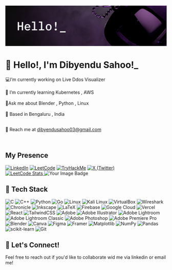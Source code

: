 ![Alt text](/imag4.png)
# 👋 Hello!, I'm Dibyendu Sahoo!_


💻I’m currently working on Live Ddos Visualizer<br><br>
🌱 I’m currently learning Kubernetes , AWS <br><br>
💬Ask me about Blender , Python , Linux<br><br>
📍 Based in Bengaluru , India <br><br>
<p>📧 Reach me at <a href="mailto:dibyendusahoo03@gmail.com">dibyendusahoo03@gmail.com</a></p><br>

## My Presence
[![LinkedIn](https://img.shields.io/badge/LinkedIn-%230077B5.svg?logo=linkedin&logoColor=white)](https://www.linkedin.com/in/dibyendusahoo/ )
[![LeetCode](https://img.shields.io/badge/LeetCode-%23FFA116.svg?logo=LeetCode&logoColor=black )](https://leetcode.com/u/Fatal1t/ )
[![TryHackMe](https://img.shields.io/badge/TryHackMe-%23F7931C.svg?logo=TryHackMe&logoColor=black )](https://tryhackme.com/p/F4tal1t )
[![X (Twitter)](https://img.shields.io/badge/X-%23000000.svg?logo=X&logoColor=white )](https://x.com/FatalIt8 )<br>
<a href="https://leetcode.com/Fatal1t/ ">
<img src="https://leetcard.jacoblin.cool/Fatal1t?theme=dark " alt="LeetCode Stats" width="400" />
</a>
<img src="https://tryhackme-badges.s3.amazonaws.com/F4tal1t.png" alt="Your Image Badge" />


## 🔧 Tech Stack
![C](https://img.shields.io/badge/c-%2300599C.svg?style=for-the-badge&logo=c&logoColor=white) ![C++](https://img.shields.io/badge/c++-%2300599C.svg?style=for-the-badge&logo=c%2B%2B&logoColor=white) ![Python](https://img.shields.io/badge/python-%233776AB.svg?style=for-the-badge&logo=python&logoColor=white ) ![Go](https://img.shields.io/badge/go-%2300ADD8.svg?style=for-the-badge&logo=go&logoColor=white ) ![Linux](https://img.shields.io/badge/linux-%23FCC624.svg?style=for-the-badge&logo=linux&logoColor=black ) ![Kali Linux](https://img.shields.io/badge/kali%20linux-%236D00FF.svg?style=for-the-badge&logo=kali-linux&logoColor=white ) ![VirtualBox](https://img.shields.io/badge/virtualbox-%2333A1FD.svg?style=for-the-badge&logo=virtualbox&logoColor=white ) ![Wireshark](https://img.shields.io/badge/wireshark-%234294E1.svg?style=for-the-badge&logo=wireshark&logoColor=white ) ![Chronicle](https://img.shields.io/badge/chronicle-%23007BFF.svg?style=for-the-badge&logo=google-cloud&logoColor=white) ![Inkscape](https://img.shields.io/badge/inkscape-%23FE6601.svg?style=for-the-badge&logo=inkscape&logoColor=white ) ![LaTeX](https://img.shields.io/badge/latex-%23008080.svg?style=for-the-badge&logo=latex&logoColor=white) ![Firebase](https://img.shields.io/badge/firebase-%23039BE5.svg?style=for-the-badge&logo=firebase) ![Google Cloud](https://img.shields.io/badge/GoogleCloud-%234285F4.svg?style=for-the-badge&logo=google-cloud&logoColor=white)  ![Vercel](https://img.shields.io/badge/vercel-%23000000.svg?style=for-the-badge&logo=vercel&logoColor=white) ![React](https://img.shields.io/badge/react-%2320232a.svg?style=for-the-badge&logo=react&logoColor=%2361DAFB) ![TailwindCSS](https://img.shields.io/badge/tailwindcss-%2338B2AC.svg?style=for-the-badge&logo=tailwind-css&logoColor=white) ![Adobe](https://img.shields.io/badge/adobe-%23FF0000.svg?style=for-the-badge&logo=adobe&logoColor=white) ![Adobe Illustrator](https://img.shields.io/badge/adobe%20illustrator-%23FF9A00.svg?style=for-the-badge&logo=adobe%20illustrator&logoColor=white) ![Adobe Lightroom](https://img.shields.io/badge/Adobe%20Lightroom-31A8FF.svg?style=for-the-badge&logo=Adobe%20Lightroom&logoColor=white) ![Adobe Lightroom Classic](https://img.shields.io/badge/Adobe%20Lightroom%20Classic-31A8FF.svg?style=for-the-badge&logo=Adobe%20Lightroom%20Classic&logoColor=white) ![Adobe Photoshop](https://img.shields.io/badge/adobe%20photoshop-%2331A8FF.svg?style=for-the-badge&logo=adobe%20photoshop&logoColor=white) ![Adobe Premiere Pro](https://img.shields.io/badge/Adobe%20Premiere%20Pro-9999FF.svg?style=for-the-badge&logo=Adobe%20Premiere%20Pro&logoColor=white) ![Blender](https://img.shields.io/badge/blender-%23F5792A.svg?style=for-the-badge&logo=blender&logoColor=white) ![Canva](https://img.shields.io/badge/Canva-%2300C4CC.svg?style=for-the-badge&logo=Canva&logoColor=white) ![Figma](https://img.shields.io/badge/figma-%23F24E1E.svg?style=for-the-badge&logo=figma&logoColor=white) ![Framer](https://img.shields.io/badge/Framer-black?style=for-the-badge&logo=framer&logoColor=blue) ![Matplotlib](https://img.shields.io/badge/Matplotlib-%23ffffff.svg?style=for-the-badge&logo=Matplotlib&logoColor=black) ![NumPy](https://img.shields.io/badge/numpy-%23013243.svg?style=for-the-badge&logo=numpy&logoColor=white) ![Pandas](https://img.shields.io/badge/pandas-%23150458.svg?style=for-the-badge&logo=pandas&logoColor=white) ![scikit-learn](https://img.shields.io/badge/scikit--learn-%23F7931E.svg?style=for-the-badge&logo=scikit-learn&logoColor=white) ![Git](https://img.shields.io/badge/git-%23F05033.svg?style=for-the-badge&logo=git&logoColor=white)

## 🙌 Let's Connect!
Feel free to reach out if you'd like to collaborate wid me via linkedin or email me!

